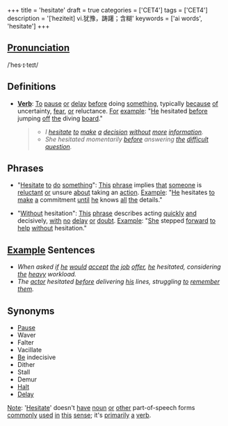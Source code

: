 +++
title = 'hesitate'
draft = true
categories = ['CET4']
tags = ['CET4']
description = '[ˈheziteit] vi.犹豫，踌躇；含糊'
keywords = ['ai words', 'hesitate']
+++

## [Pronunciation](/post/pronunciation/)
/ˈhes·ɪ·teɪt/

## Definitions
- **[Verb](/post/verb/)**: [To](/post/to/) [pause](/post/pause/) [or](/post/or/) [delay](/post/delay/) [before](/post/before/) doing [something](/post/something/), typically [because](/post/because/) [of](/post/of/) uncertainty, [fear](/post/fear/), [or](/post/or/) reluctance. [For](/post/for/) [example](/post/example/): "[He](/post/he/) hesitated [before](/post/before/) jumping [off](/post/off/) [the](/post/the/) diving [board](/post/board/)."

  > - _I [hesitate](/post/hesitate/) [to](/post/to/) [make](/post/make/) [a](/post/a/) [decision](/post/decision/) [without](/post/without/) [more](/post/more/) [information](/post/information/)._
  > - _She hesitated momentarily [before](/post/before/) answering [the](/post/the/) [difficult](/post/difficult/) [question](/post/question/)._

## Phrases
- "[Hesitate](/post/hesitate/) [to](/post/to/) [do](/post/do/) [something](/post/something/)": [This](/post/this/) [phrase](/post/phrase/) implies [that](/post/that/) [someone](/post/someone/) is [reluctant](/post/reluctant/) [or](/post/or/) unsure [about](/post/about/) taking an [action](/post/action/). [Example](/post/example/): "[He](/post/he/) hesitates [to](/post/to/) [make](/post/make/) [a](/post/a/) commitment [until](/post/until/) [he](/post/he/) knows [all](/post/all/) [the](/post/the/) details."
  
- "[Without](/post/without/) hesitation": [This](/post/this/) [phrase](/post/phrase/) describes acting [quickly](/post/quickly/) [and](/post/and/) decisively, [with](/post/with/) [no](/post/no/) [delay](/post/delay/) [or](/post/or/) [doubt](/post/doubt/). [Example](/post/example/): "[She](/post/she/) stepped [forward](/post/forward/) [to](/post/to/) [help](/post/help/) [without](/post/without/) hesitation."

## [Example](/post/example/) Sentences
- _When asked [if](/post/if/) [he](/post/he/) [would](/post/would/) [accept](/post/accept/) [the](/post/the/) [job](/post/job/) [offer](/post/offer/), [he](/post/he/) hesitated, considering [the](/post/the/) [heavy](/post/heavy/) workload._
- _The [actor](/post/actor/) hesitated [before](/post/before/) delivering [his](/post/his/) lines, struggling [to](/post/to/) [remember](/post/remember/) [them](/post/them/)._
  
## Synonyms
- [Pause](/post/pause/)
- Waver
- Falter
- Vacillate
- [Be](/post/be/) indecisive
- Dither
- Stall
- Demur
- [Halt](/post/halt/)
- [Delay](/post/delay/)

[Note](/post/note/): '[Hesitate](/post/hesitate/)' doesn't [have](/post/have/) [noun](/post/noun/) [or](/post/or/) [other](/post/other/) part-of-speech forms [commonly](/post/commonly/) [used](/post/used/) [in](/post/in/) [this](/post/this/) [sense](/post/sense/); it's [primarily](/post/primarily/) [a](/post/a/) [verb](/post/verb/).
